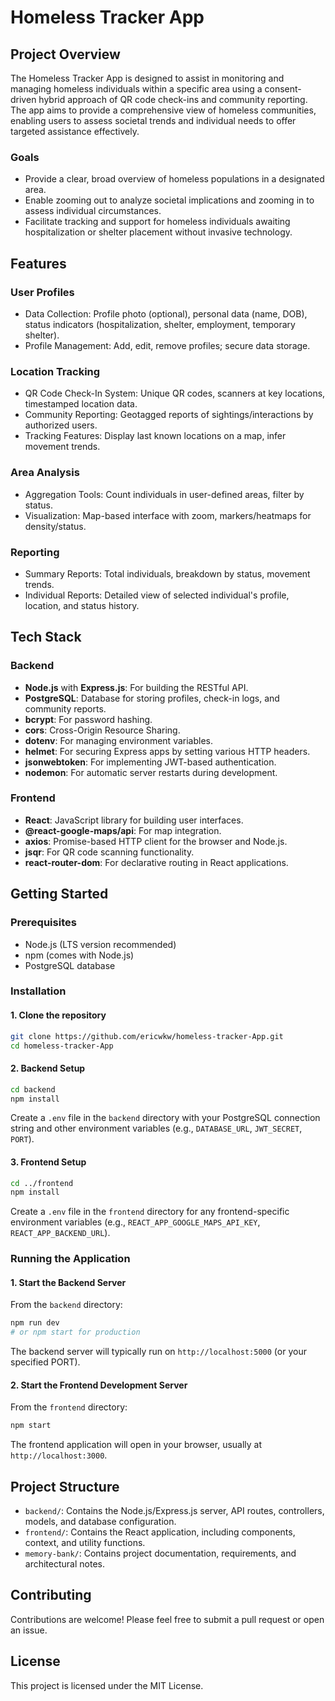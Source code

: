 # Homeless Tracker App

## Project Overview
The Homeless Tracker App is designed to assist in monitoring and managing homeless individuals within a specific area using a consent-driven hybrid approach of QR code check-ins and community reporting. The app aims to provide a comprehensive view of homeless communities, enabling users to assess societal trends and individual needs to offer targeted assistance effectively.

### Goals
- Provide a clear, broad overview of homeless populations in a designated area.
- Enable zooming out to analyze societal implications and zooming in to assess individual circumstances.
- Facilitate tracking and support for homeless individuals awaiting hospitalization or shelter placement without invasive technology.

## Features

### User Profiles
- Data Collection: Profile photo (optional), personal data (name, DOB), status indicators (hospitalization, shelter, employment, temporary shelter).
- Profile Management: Add, edit, remove profiles; secure data storage.

### Location Tracking
- QR Code Check-In System: Unique QR codes, scanners at key locations, timestamped location data.
- Community Reporting: Geotagged reports of sightings/interactions by authorized users.
- Tracking Features: Display last known locations on a map, infer movement trends.

### Area Analysis
- Aggregation Tools: Count individuals in user-defined areas, filter by status.
- Visualization: Map-based interface with zoom, markers/heatmaps for density/status.

### Reporting
- Summary Reports: Total individuals, breakdown by status, movement trends.
- Individual Reports: Detailed view of selected individual's profile, location, and status history.

## Tech Stack

### Backend
- **Node.js** with **Express.js**: For building the RESTful API.
- **PostgreSQL**: Database for storing profiles, check-in logs, and community reports.
- **bcrypt**: For password hashing.
- **cors**: Cross-Origin Resource Sharing.
- **dotenv**: For managing environment variables.
- **helmet**: For securing Express apps by setting various HTTP headers.
- **jsonwebtoken**: For implementing JWT-based authentication.
- **nodemon**: For automatic server restarts during development.

### Frontend
- **React**: JavaScript library for building user interfaces.
- **@react-google-maps/api**: For map integration.
- **axios**: Promise-based HTTP client for the browser and Node.js.
- **jsqr**: For QR code scanning functionality.
- **react-router-dom**: For declarative routing in React applications.

## Getting Started

### Prerequisites
- Node.js (LTS version recommended)
- npm (comes with Node.js)
- PostgreSQL database

### Installation

#### 1. Clone the repository
```bash
git clone https://github.com/ericwkw/homeless-tracker-App.git
cd homeless-tracker-App
```

#### 2. Backend Setup
```bash
cd backend
npm install
```
Create a `.env` file in the `backend` directory with your PostgreSQL connection string and other environment variables (e.g., `DATABASE_URL`, `JWT_SECRET`, `PORT`).

#### 3. Frontend Setup
```bash
cd ../frontend
npm install
```
Create a `.env` file in the `frontend` directory for any frontend-specific environment variables (e.g., `REACT_APP_GOOGLE_MAPS_API_KEY`, `REACT_APP_BACKEND_URL`).

### Running the Application

#### 1. Start the Backend Server
From the `backend` directory:
```bash
npm run dev
# or npm start for production
```
The backend server will typically run on `http://localhost:5000` (or your specified PORT).

#### 2. Start the Frontend Development Server
From the `frontend` directory:
```bash
npm start
```
The frontend application will open in your browser, usually at `http://localhost:3000`.

## Project Structure

- `backend/`: Contains the Node.js/Express.js server, API routes, controllers, models, and database configuration.
- `frontend/`: Contains the React application, including components, context, and utility functions.
- `memory-bank/`: Contains project documentation, requirements, and architectural notes.

## Contributing
Contributions are welcome! Please feel free to submit a pull request or open an issue.

## License
This project is licensed under the MIT License.
